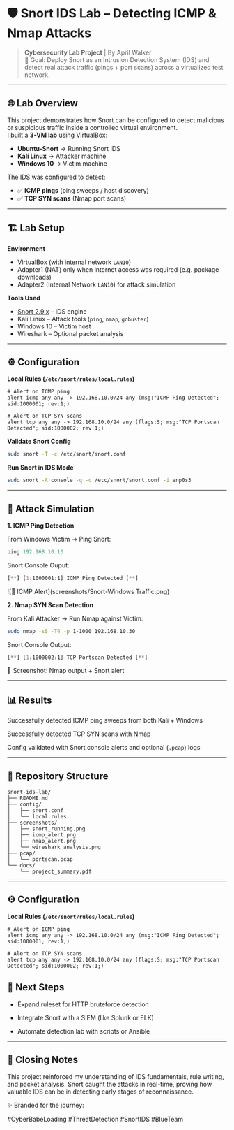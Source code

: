 # 🛡️ Snort IDS Lab – Detecting ICMP & Nmap Attacks  

> **Cybersecurity Lab Project** | By April Walker  
> 🎯 Goal: Deploy Snort as an Intrusion Detection System (IDS) and detect real attack traffic (pings + port scans) across a virtualized test network.

---

## 🌐 Lab Overview  
This project demonstrates how Snort can be configured to detect malicious or suspicious traffic inside a controlled virtual environment.  
I built a **3-VM lab** using VirtualBox:  

- **Ubuntu-Snort** → Running Snort IDS  
- **Kali Linux** → Attacker machine  
- **Windows 10** → Victim machine  

The IDS was configured to detect:  
- ✅ **ICMP pings** (ping sweeps / host discovery)  
- ✅ **TCP SYN scans** (Nmap port scans)  

---

## 🏗️ Lab Setup  

**Environment**  
- VirtualBox (with internal network `LAN10`)  
- Adapter1 (NAT) only when internet access was required (e.g. package downloads)  
- Adapter2 (Internal Network `LAN10`) for attack simulation  

**Tools Used**  
- [Snort 2.9.x](https://www.snort.org/) – IDS engine  
- Kali Linux – Attack tools (`ping`, `nmap`, `gobuster`)  
- Windows 10 – Victim host  
- Wireshark – Optional packet analysis  

---

## ⚙️ Configuration  

**Local Rules (`/etc/snort/rules/local.rules`)**  

```snort
# Alert on ICMP ping
alert icmp any any -> 192.168.10.0/24 any (msg:"ICMP Ping Detected"; sid:1000001; rev:1;)

# Alert on TCP SYN scans
alert tcp any any -> 192.168.10.0/24 any (flags:S; msg:"TCP Portscan Detected"; sid:1000002; rev:1;)
```

**Validate Snort Config**

```bash
sudo snort -T -c /etc/snort/snort.conf
```

**Run Snort in IDS Mode**

```bash
sudo snort -A console -q -c /etc/snort/snort.conf -i enp0s3
```

---

## 🚨 Attack Simulation
**1. ICMP Ping Detection**

From Windows Victim → Ping Snort:

```powershell
ping 192.168.10.10
```

Snort Console Ouput:

```CSS
[**] [1:1000001:1] ICMP Ping Detected [**]
```

![📸 ICMP Alert](screenshots/Snort-Windows Traffic.png)

**2. Nmap SYN Scan Detection**

From Kali Attacker → Run Nmap against Victim:

```bash
sudo nmap -sS -T4 -p 1-1000 192.168.10.30
```

Snort Console Output:

```CSS
[**] [1:1000002:1] TCP Portscan Detected [**]
```

📸 Screenshot: Nmap output + Snort alert

---

## 📊 Results

Successfully detected ICMP ping sweeps from both Kali + Windows

Successfully detected TCP SYN scans with Nmap

Config validated with Snort console alerts and optional (`.pcap`) logs

---

## 📂 Repository Structure

```plaintext
snort-ids-lab/
├── README.md
├── config/
│   ├── snort.conf
│   └── local.rules
├── screenshots/
│   ├── snort_running.png
│   ├── icmp_alert.png
│   ├── nmap_alert.png
│   └── wireshark_analysis.png
├── pcap/
│   └── portscan.pcap
└── docs/
    └── project_summary.pdf
```

---

## ⚙️ Configuration
**Local Rules (`/etc/snort/rules/local.rules`)**

```snort
# Alert on ICMP ping
alert icmp any any -> 192.168.10.0/24 any (msg:"ICMP Ping Detected"; sid:1000001; rev:1;)

# Alert on TCP SYN scans
alert tcp any any -> 192.168.10.0/24 any (flags:S; msg:"TCP Portscan Detected"; sid:1000002; rev:1;)
```

## 🚀 Next Steps

- Expand ruleset for HTTP bruteforce detection
  
- Integrate Snort with a SIEM (like Splunk or ELK)
  
- Automate detection lab with scripts or Ansible

---

## 💜 Closing Notes

This project reinforced my understanding of IDS fundamentals, rule writing, and packet analysis.
Snort caught the attacks in real-time, proving how valuable IDS can be in detecting early stages of reconnaissance.

✨ Branded for the journey:

#CyberBabeLoading #ThreatDetection #SnortIDS #BlueTeam
